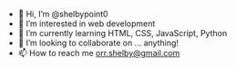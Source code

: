 - 👋 Hi, I’m @shelbypoint0
- 👀 I’m interested in web development
- 🌱 I’m currently learning HTML, CSS, JavaScript, Python
- 💞️ I’m looking to collaborate on ... anything! 
- 📫 How to reach me orr.shelby@gmail.com

<!---
shelbypoint0/shelbypoint0 is a ✨ special ✨ repository because its `README.md` (this file) appears on your GitHub profile.
You can click the Preview link to take a look at your changes.
--->
